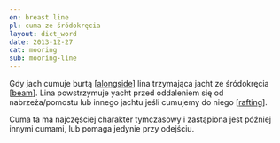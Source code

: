 ```yaml
---
en: breast line
pl: cuma ze śródokręcia
layout: dict_word
date: 2013-12-27
cat: mooring
sub: mooring-line
---
```


Gdy jach cumuje burtą [[alongside](/dict/alongside.html)] lina trzymająca jacht ze śródokręcia [[beam](/dict/beam.html)].
Lina powstrzymuje yacht przed oddaleniem się od nabrzeża/pomostu lub innego jachtu jeśli cumujemy do niego [[rafting](/dict/rafting.html)].

Cuma ta ma najczęściej charakter tymczasowy i zastąpiona jest później innymi cumami, lub pomaga jedynie przy odejściu.  

